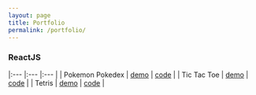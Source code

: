 ```yaml
---
layout: page
title: Portfolio
permalink: /portfolio/
---
```


### ReactJS

|:---	            |:---	|:---	|
|   Pokemon Pokedex	|   [demo](https://viiqswim.github.io/pokedex-react-redux/)	    |   [code](https://github.com/viiqswim/pokedex-react-redux)	|
|   Tic Tac Toe 	|   [demo](https://viiqswim.github.io/tic-tac-toe-react/demo/)	|   [code](https://github.com/viiqswim/tic-tac-toe-react)	|
|   Tetris      	|   [demo](https://viiqswim.github.io/tetris-redux)	            |   [code](https://github.com/viiqswim/tetris-redux)	    |
